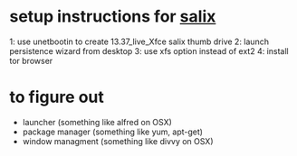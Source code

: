 # setup instructions for [salix](https://salixos.org/)

1: use unetbootin to create 13.37_live_Xfce salix thumb drive
2: launch persistence wizard from desktop
3: use xfs option instead of ext2
4: install tor browser


# to figure out

* launcher (something like alfred on OSX)
* package manager (something like yum, apt-get)
* window managment (something like divvy on OSX)
